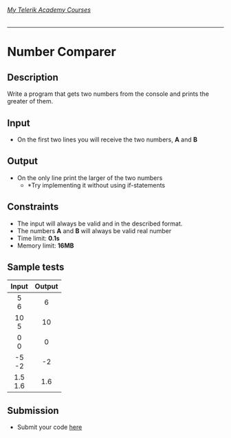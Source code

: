 ###### [My Telerik Academy Courses](https://github.com/nikolovdeyan/TelerikAcademy) 
-------------------------------------

Number Comparer
==========================

## Description
Write a program that gets two numbers from the console and prints the greater of them.

## Input
- On the first two lines you will receive the two numbers, **A** and **B**

## Output
- On the only line print the larger of the two numbers
  - *Try implementing it without using if-statements
  
## Constraints
- The input will always be valid and in the described format.
- The numbers **A** and **B** will always be valid real number
- Time limit: **0.1s**
- Memory limit: **16MB**

## Sample tests

|    Input     |  Output  |
|:------------:|:--------:|
| 5<br />6     | 6        |
| 10<br />5    | 10       |
| 0<br />0     | 0        |
| -5<br />-2   | -2       |
| 1.5<br />1.6 | 1.6      |

## Submission
- Submit your code [here](http://bgcoder.com/Contests/Compete/Index/311#3)
